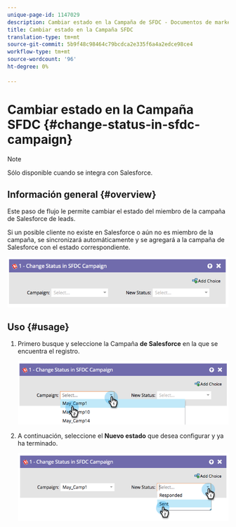 ```yaml
---
unique-page-id: 1147029
description: Cambiar estado en la Campaña de SFDC - Documentos de marketing - Documentación del producto
title: Cambiar estado en la Campaña SFDC
translation-type: tm+mt
source-git-commit: 5b9f48c98464c79bcdca2e335f6a4a2edce98ce4
workflow-type: tm+mt
source-wordcount: '96'
ht-degree: 0%

---
```



# Cambiar estado en la Campaña SFDC {#change-status-in-sfdc-campaign}

>[!NOTE]
>
>Sólo disponible cuando se integra con Salesforce.

## Información general {#overview}

Este paso de flujo le permite cambiar el estado del miembro de la campaña de Salesforce de leads.

Si un posible cliente no existe en Salesforce o aún no es miembro de la campaña, se sincronizará automáticamente y se agregará a la campaña de Salesforce con el estado correspondiente.

![](assets/image2014-9-22-15-3a13-3a54.png)

## Uso {#usage}

1. Primero busque y seleccione la Campaña **de Salesforce** en la que se encuentra el registro.

   ![](assets/image2014-9-22-15-3a13-3a58.png)

1. A continuación, seleccione el **Nuevo estado** que desea configurar y ya ha terminado.

   ![](assets/image2014-9-22-15-3a14-3a0.png)
